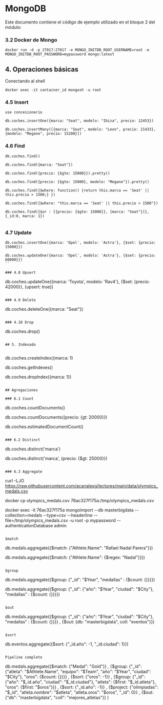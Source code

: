 # MongoDB


Este documento contiene el código de ejemplo utilizado en el bloque 2 del módulo:


### 3.2 Docker de Mongo
```
docker run -d -p 27017:27017 -e MONGO_INITDB_ROOT_USERNAME=root -e MONGO_INITDB_ROOT_PASSWORD=mypassword mongo:latest
```

## 4. Operaciones básicas

Conectando al shell

```
docker exec -it container_id mongosh -u root
```

### 4.5 Insert

```
use concesionario

db.coches.insertOne({marca: "Seat", modelo: "Ibiza", precio: 12453})

db.coches.insertMany([{marca: "Seat", modelo: "Leon", precio: 21433}, {modelo: "Megane", precio: 15200}])
```

### 4.6 Find

```
db.coches.find()

db.coches.find({marca: "Seat"})

db.coches.find({precio: {$gte: 15000}}).pretty()
 
db.coches.find({precio: {$gte: 15000}, modelo: "Megane"}).pretty()
 
db.coches.find({$where: function() {return this.marca == 'Seat' || this.precio > 1500;} })
 
db.coches.find({$where: "this.marca == 'Seat' || this.precio > 1500"})
  
db.coches.find({$or : [{precio: {$gte: 15000}}, {marca: "Seat"}]}, {_id:0, marca: 1})
 
```

### 4.7 Update

```
db.coches.insertOne({marca: 'Opel', modelo: 'Astra'}, {$set: {precio: 15000}})

db.coches.updateOne({marca: 'Opel', modelo: 'Astra'}, {$set: {precio: 60000}})
``

### 4.8 Upsert

```
db.coches.updateOne({marca: 'Toyota', modelo: 'Rav4'}, {$set: {precio: 42000}}, {upsert: true})
```

### 4.9 Delete

```
db.coches.deleteOne({marca: "Seat"})
```

### 4.10 Drop
```
db.coches.drop()
```

## 5. Indexado


```
db.coches.createIndex({marca: 1)

db.coches.getIndexes()

db.coches.dropIndex({marca: 1})
```

## Agregaciones

### 6.1 Count

```
db.coches.countDocuments()

db.coches.countDocuments({precio: {gt: 20000}})

db.coches.estimatedDocumentCount()

```

### 6.2 Distinct

```
db.coches.distinct('marca')

db.coches.distinct('marca', {precio: {$gt: 25000}})
```

### 6.3 Aggregate

```
curl -LJO https://raw.githubusercontent.com/acanalesg/lectures/main/data/olympics_medals.csv

docker cp olympics_medals.csv 76ac327f175a:/tmp/olympics_medals.csv

docker exec -it  76ac327f175a mongoimport --db masterbigdata --collection=medals 
             --type=csv --headerline --file=/tmp/olympics_medals.csv -u root -p mypassword --authenticationDatabase admin
```

$match

```
 db.medals.aggregate({$match: {"Athlete.Name": "Rafael Nadal Parera"}})
 
 db.medals.aggregate({$match: {"Athlete.Name": {$regex: "Nadal"}}})
```

$group
```
 db.medals.aggregate({$group: {"_id": "$Year", "medallas" : {$count: {}}}})
 
 db.medals.aggregate({$group: {"_id": {"año": "$Year", "ciudad": "$City"}, "medallas" : {$count: {}}}})
```

$out

```
db.medals.aggregate({$group: {"_id": {"año": "$Year", "ciudad": "$City"}, "medallas" : {$count: {}}}}
                    , {$out: {db: "masterbigdata", coll: "eventos"}})

```

$sort
```
db.eventos.aggregate({$sort: {"_id.año": -1, "_id.ciudad": 1}})
```

Pipeline completo
```
db.medals.aggregate({$match: {"Medal": "Gold"}}
                  , {$group: {"_id": {"atleta": "$Athlete.Name", "equipo": "$Team", "año": "$Year", "ciudad": "$City"}, "oros": {$count: {}}}}
                  , {$sort: {"oros": -1}}
                  , {$group: {"_id": {"año": "$_id.año", "ciudad": "$_id.ciudad"}, "atleta": {$first: "$_id.atleta"}, "oros": {$first: "$oros"}}}
                  , {$sort: {"_id.año": -1}}
                  , {$project: {"olimpiadas": "$_id", "atleta.nombre": "$atleta", "atleta.oros": "$oros", "_id": 0}}
                  , {$out: {"db": "masterbigdata", "coll": "mejores_atletas"}}
                  )
```
